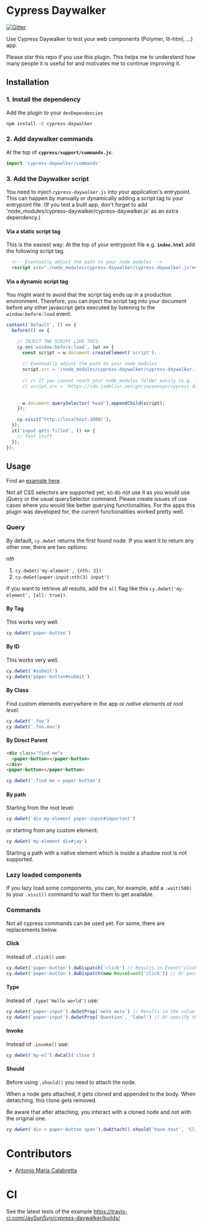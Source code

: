 # Cypress Daywalker
[![Gitter](https://img.shields.io/gitter/room/DAVFoundation/DAV-Contributors.svg?style=flat-square)](https://gitter.im/cypress-daywalker)

Use Cypress Daywalker to test your web components (Polymer, lit-html, ...) app.

Please star this repo if you use this plugin. This helps me to understand how many people it is useful for and motivates me to continue improving it.

## Installation

### 1. Install the dependency
Add the plugin to your `devDependencies`

```bash
npm install -D cypress-daywalker
```
### 2. Add daywalker commands
At the top of **`cypress/support/commands.js`**:
```js
import 'cypress-daywalker/commands'
```

### 3. Add the Daywalker script
You need to inject `cypress-daywalker.js` into your application's entrypoint. This can happen by manually or dynamically adding a script tag to your entrypoint file. (If you test a built app, don't forget to add 'node_modules/cypress-daywalker/cypress-daywalker.js' as an extra dependency.)

#### Via a static script tag
This is the easiest way: At the top of your entrypoint file e.g. **`index.html`** add the following script tag.

```html
  <!-- Eventually adjust the path to your node modules -->
  <script src="./node_modules/cypress-daywalker/cypress-daywalker.js"></script>
```

#### Via a dynamic script tag
You might want to avoid that the script tag ends up in a production environment. Therefore, you can inject the script tag into your document before any other javascript gets executed by listening to the `window:before:load` event.

```javascript
context('Default', () => {
  before(() => {

    // INJECT THE SCRIPT LIKE THIS:
    cy.on('window:before:load', (w) => {
      const script = w.document.createElement('script');
      
      // Eventually adjust the path to your node modules
      script.src = '/node_modules/cypress-daywalker/cypress-daywalker.js';
      
      // // If you cannot reach your node_modules folder easily (e.g. in a Java application), try to load it via a cdn.
      // script.src = 'https://cdn.jsdelivr.net/gh/jaysunsyn/cypress-daywalker@0.2.1/cypress-daywalker.js';
      
      
      w.document.querySelector('head').appendChild(script);
    });

    cy.visit('http://localhost:3000/');
  });
  it('input gets filled', () => {
    // Test stuff
  });
});
```

## Usage
Find an [example here](https://github.com/JaySunSyn/cypress-daywalker/blob/master/example/).

Not all CSS selectors are supported yet, so do not use it as you would use jQuery or the usual querySelector command. Please create issues of use cases where you would like better querying functionalities. For the apps this plugin was developed for, the current functionalities worked pretty well.

### Query
By default, `cy.dwGet` returns the first found node. If you want it to return any other one, there are two options: 

*nth*
1. `cy.dwGet('my-element', {nth: 2})`
2. `cy.dwGet(paper-input:nth(3) input')`

If you want to retrieve all results, add the `all`  flag like this `cy.dwGet('my-element', {all: true})`.

#### By Tag

This works very well.

```js
cy.dwGet('paper-button')
```

#### By ID

This works very well.

```js
cy.dwGet('#submit')
cy.dwGet('paper-button#submit')
```

#### By Class

Find custom elements everywhere in the app or *native elements at root level*.

```js
cy.dwGet('.foo')
cy.dwGet('.foo.moo')
```

#### By Direct Parent

```html
<div class="find-me">
  <paper-button></paper-button>
</div>
<paper-button></paper-button>
```

```js
cy.dwGet('.find-me > paper-button')
```

#### By path

Starting from the root level:

```js
cy.dwGet('div my-element paper-input#important')
```

or starting from any custom element:

```js
cy.dwGet('my-element div#jay')
```

Starting a path with a native element which is inside a shadow root is not supported.

### Lazy loaded components
If you lazy load some components, you can, for example, add a `.wait(500)` to your `.visit()` command to wait for them to get available.

### Commands
Not all cypress commands can be used yet. For some, there are replacements below.

#### Click

Instead of `.click()` use:

```js
cy.dwGet('paper-button').dwDispatch('click') // Results in Event('click')
cy.dwGet('paper-button').dwDispatch(new MouseEvent('click')) // Or pass in any other event
```

#### Type

Instead of `.type('Hello world')` use:

```js
cy.dwGet('paper-input').dwSetProp('moto moto') // Results in the value property gets set
cy.dwGet('paper-input').dwSetProp('Question', 'label') // Or specify the property name
```

#### Invoke

Instead of `.invoke()` use:

```js
cy.dwGet('my-el').dwCall('close')
```

#### Should

Before using `.should()` you need to attach the node.

When a node gets attached, it gets cloned and appended to the body. When detatching, this clone gets removed.

Be aware that after attaching, you interact with a cloned node and not with the original one.

```js
cy.dwGet('div > paper-button span').dwAttach().should('have.text', 'Click').dwDetach();
```

# Contributors
- [Antonio Maria Calabretta](https://github.com/amcalabretta)

# CI

See the latest tests of the example https://travis-ci.com/JaySunSyn/cypress-daywalker/builds/
